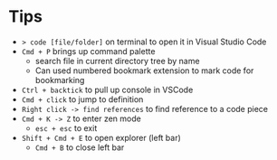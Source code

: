 # Tips 
- `> code [file/folder]` on terminal to open it in Visual Studio Code
- `Cmd + P` brings up command palette
    - search file in current directory tree by name
    - Can used numbered bookmark extension to mark code for bookmarking 
- `Ctrl + backtick` to pull up console in VSCode 
- `Cmd + click` to jump to definition
- `Right click -> find references` to find reference to a code piece 
- `Cmd + K -> Z` to enter zen mode
    - `esc + esc` to exit
- `Shift + Cmd + E` to open explorer (left bar)
    - `Cmd + B` to close left bar